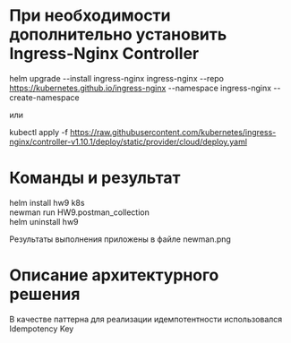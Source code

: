 # При необходимости дополнительно установить Ingress-Nginx Controller
helm upgrade --install ingress-nginx ingress-nginx --repo https://kubernetes.github.io/ingress-nginx --namespace ingress-nginx --create-namespace

или

kubectl apply -f https://raw.githubusercontent.com/kubernetes/ingress-nginx/controller-v1.10.1/deploy/static/provider/cloud/deploy.yaml


# Команды и результат
helm install hw9 k8s</br>
newman run HW9.postman_collection</br>
helm uninstall hw9

Результаты выполнения приложены в файле newman.png


# Описание архитектурного решения
В качестве паттерна для реализации идемпотентности использовался Idempotency Key
